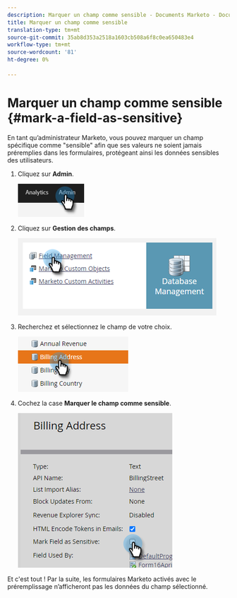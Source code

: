 ```yaml
---
description: Marquer un champ comme sensible - Documents Marketo - Documentation du produit
title: Marquer un champ comme sensible
translation-type: tm+mt
source-git-commit: 35ab8d353a2518a1603cb508a6f8c0ea650483e4
workflow-type: tm+mt
source-wordcount: '81'
ht-degree: 0%

---
```


# Marquer un champ comme sensible {#mark-a-field-as-sensitive}

En tant qu’administrateur Marketo, vous pouvez marquer un champ spécifique comme &quot;sensible&quot; afin que ses valeurs ne soient jamais préremplies dans les formulaires, protégeant ainsi les données sensibles des utilisateurs.

1. Cliquez sur **Admin**.

   ![](assets/mark-a-field-as-sensitive-1.png)

1. Cliquez sur **Gestion des champs**.

   ![](assets/mark-a-field-as-sensitive-2.png)

1. Recherchez et sélectionnez le champ de votre choix.

   ![](assets/mark-a-field-as-sensitive-3.png)

1. Cochez la case **Marquer le champ comme sensible**.

   ![](assets/mark-a-field-as-sensitive-4.png)

Et c&#39;est tout ! Par la suite, les formulaires Marketo activés avec le préremplissage n’afficheront pas les données du champ sélectionné.
